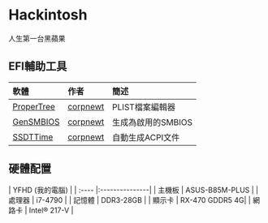 # Hackintosh
人生第一台黑蘋果

## EFI輔助工具
| 軟體                                                 | 作者                                     | 簡述              |
| :--------------------------------------------------- |:----------------------------------------| :-----------------|
| [ProperTree](https://github.com/corpnewt/ProperTree) | [corpnewt](https://github.com/corpnewt) | PLIST檔案編輯器    |
| [GenSMBIOS](https://github.com/corpnewt/GenSMBIOS)   | [corpnewt](https://github.com/corpnewt) | 生成為啟用的SMBIOS |
| [SSDTTime](https://github.com/corpnewt/SSDTTime)     | [corpnewt](https://github.com/corpnewt) | 自動生成ACPI文件   |

## 硬體配置
| YFHD (我的電腦)         |
| :---- |:---------------|
| 主機板 | ASUS-B85M-PLUS |
| 處理器 | i7-4790        |
| 記憶體 | DDR3-28GB      |
| 顯示卡 | RX-470 GDDR5 4G|
| 網路卡 | Intel® 217-V   |
